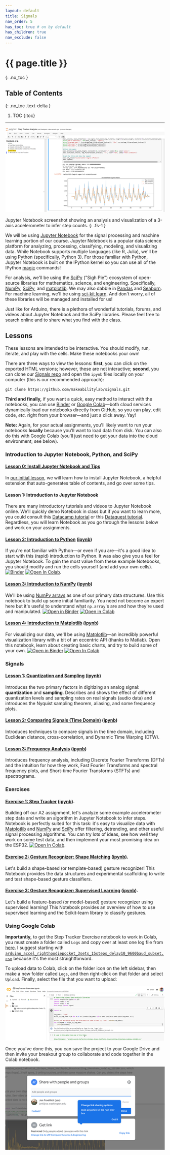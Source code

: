 ```yaml
---
layout: default
title: Signals
nav_order: 5
has_toc: true # on by default
has_children: true
nav_exclude: false
---
```

# {{ page.title }}
{: .no_toc }

## Table of Contents
{: .no_toc .text-delta }

1. TOC
{:toc}
---

<!-- TODO: write an intro for signal processing and move this to jupyter.md -->

![Screenshot of Jupyter Notebook](assets/images/JupyterNotebook_Screenshot.png)

Jupyter Notebook screenshot showing an analysis and visualization of a 3-axis accelerometer to infer step counts.
{: .fs-1 }

We will be using [Jupyter Notebook](https://jupyter.org/index.html) for the signal processing and machine learning portion of our course. Jupyter Notebook is a popular data science platform for analyzing, processing, classifying, modeling, and visualizing data. While Notebook supports multiple languages (like R, Julia), we'll be using Python (specifically, Python 3). For those familiar with Python, Jupyter Notebook is built on the IPython kernel so you can use all of the IPython [magic](https://ipython.readthedocs.io/en/stable/interactive/magics.html) commands!

For analysis, we'll be using the [SciPy](https://www.scipy.org/) ("Sigh Pie") ecosystem of open-source libraries for mathematics, science, and engineering. Specifically, [NumPy](https://numpy.org/), [SciPy](https://www.scipy.org/scipylib/index.html), and [matplotlib](https://matplotlib.org/). We may also dabble in [Pandas](https://pandas.pydata.org/) and [Seaborn](https://seaborn.pydata.org/). For machine learning, we'll be using [sci-kit learn](https://scikit-learn.org/stable/). And don't worry, all of these libraries will be managed and installed for us!

Just like for Arduino, there is a plethora of wonderful tutorials, forums, and videos about Jupyter Notebook and the SciPy libraries. Please feel free to search online and to share what you find with the class.

<!-- maybe talking about Google Colab here? https://colab.research.google.com/notebooks/intro.ipynb -->

## Lessons

These lessons are intended to be interactive. You should modify, run, iterate, and play with the cells. Make these notebooks your own!

There are three ways to view the lessons: **first**, you can click on the exported HTML versions; however, these are not interactive; **second**, you can clone our [Signals repo](https://github.com/makeabilitylab/signals) and open the `ipynb` files locally on your computer (this is our recommended approach):

```
git clone https://github.com/makeabilitylab/signals.git
```

**Third and finally,** if you want a quick, easy method to interact with the notebooks, you can use [Binder](https://mybinder.org/) or [Google Colab](https://colab.research.google.com/)—both cloud services dynamically load our notebooks directly from GitHub, so you can play, edit code, *etc.* right from your browser—and just a click away. Yay!

**Note:** Again, for your actual assignments, you'll likely want to run your notebooks **locally** because you'll want to load data from disk. You can also do this with Google Colab (you'll just need to get your data into the cloud environment; see below).

<!-- TODO: add in a very first notebook on using Jupyter Notebook -->
<!-- TODO: add in an H3 that separates this stuff out a bit -->
### Introduction to Jupyter Notebook, Python, and SciPy

#### [Lesson 0: Install Jupyter Notebook and Tips](jupyter-notebook.md)

In [our initial lesson](jupyter-notebook.md), we will learn how to install Jupyter Notebook, a helpful extension that auto-generates table of contents, and go over some tips.

#### Lesson 1: Introduction to Jupyter Notebook

There are many introductory tutorials and videos to Jupyter Notebook online. We'll quickly demo Notebook in class but if you want to learn more, you could consult this [Datacamp tutorial](https://www.datacamp.com/community/tutorials/tutorial-jupyter-notebook) or this [Dataquest tutorial](https://www.dataquest.io/blog/jupyter-notebook-tutorial/). Regardless, you will learn Notebook as you go through the lessons below and work on your assignments.

<!-- MusicInformationRetrieval has a good Jupyter Notebook basics page: https://musicinformationretrieval.com/get_good_at_ipython.html -->

#### [Lesson 2: Introduction to Python](IntroToPython.html) ([ipynb](https://github.com/makeabilitylab/signals/blob/master/Tutorials/IntroToPython.ipynb)) 

If you're not familiar with Python—or even if you are—it's a good idea to start with this (rapid) introduction to Python. It was also give you a feel for Jupyter Notebook. To gain the most value from these example Notebooks, you should modify and run the cells yourself (and add your own cells). [![Binder](https://mybinder.org/badge_logo.svg)](https://mybinder.org/v2/gh/makeabilitylab/signals/master?filepath=Tutorials%2FIntroToPython.ipynb) [![Open In Colab](https://colab.research.google.com/assets/colab-badge.svg)](https://colab.research.google.com/github/makeabilitylab/signals/blob/master/Tutorials/IntroToPython.ipynb).

#### [Lesson 3: Introduction to NumPy](IntroToNumPy.html) ([ipynb](https://github.com/makeabilitylab/signals/blob/master/Tutorials/IntroToNumPy.ipynb))

We'll be using [NumPy arrays](https://numpy.org/doc/stable/reference/arrays.html) as one of our primary data structures. Use this notebook to build up some initial familiarity. You need not become an expert here but it's useful to understand what `np.array`'s are and how they're used and manipulated. [![Open in Binder](https://mybinder.org/badge_logo.svg)](https://mybinder.org/v2/gh/makeabilitylab/signals/master?filepath=Tutorials%2FIntroToNumPy.ipynb) [![Open in Colab](https://colab.research.google.com/assets/colab-badge.svg)](https://colab.research.google.com/github/makeabilitylab/signals/blob/master/Tutorials/IntroToNumPy.ipynb)

#### [Lesson 4: Introduction to Matplotlib](IntroToMatplotlib.html) ([ipynb](https://github.com/makeabilitylab/signals/blob/master/Tutorials/IntroToMatplotlib.ipynb))

For visualizing our data, we'll be using [Matplotlib](https://matplotlib.org/)—an incredibly powerful visualization library with a bit of an eccentric API (thanks to Matlab). Open this notebook, learn about creating basic charts, and try to build some of your own. [![Open in Binder](https://mybinder.org/badge_logo.svg)](https://mybinder.org/v2/gh/makeabilitylab/signals/master?filepath=Tutorials%2FIntroToMatplotlib.ipynb) [![Open In Colab](https://colab.research.google.com/assets/colab-badge.svg)](https://colab.research.google.com/github/makeabilitylab/signals/blob/master/Tutorials/IntroToMatplotlib.ipynb)

### Signals

<!-- I can't seem to get Binder to work on the following lessons, perhaps because of spaces in the filenames? -->

#### [Lesson 1: Quantization and Sampling](QuantizationAndSampling/index.html) ([ipynb](https://github.com/makeabilitylab/signals/blob/master/Tutorials/Signals%20-%20Quantization%20and%20Sampling.ipynb))

Introduces the two primary factors in digitizing an analog signal: **quantization** and **sampling**. Describes and shows the effect of different quantization levels and sampling rates on real signals (audio data) and introduces the Nyquist sampling theorem, aliasing, and some frequency plots. 

#### [Lesson 2: Comparing Signals (Time Domain)](ComparingSignals/index.html) ([ipynb](https://github.com/makeabilitylab/signals/blob/master/Tutorials/Signals%20-%20Comparing%20Signals.ipynb))

Introduces techniques to compare signals in the time domain, including Euclidean distance, cross-correlation, and Dynamic Time Warping (DTW). 

#### [Lesson 3: Frequency Analysis](FrequencyAnalysis/index.html) ([ipynb](https://github.com/makeabilitylab/signals/blob/master/Tutorials/Signals%20-%20Frequency%20Analysis.ipynb))

Introduces frequency analysis, including Discrete Fourier Transforms (DFTs) and the intuition for how they work, Fast Fourier Transforms and spectral frequency plots, and Short-time Fourier Transforms (STFTs) and spectrograms.

### Exercises

#### [Exercise 1: Step Tracker](StepTracker/index.html) ([ipynb](https://github.com/makeabilitylab/signals/blob/master/Projects/StepTracker/StepTracker-Exercises.ipynb)).

Building off our A2 assignment, let's analyze some example accelerometer step data and write an algorithm in Jupyter Notebook to infer steps. Notebook is perfectly suited for this task: it's easy to visualize data with [Matplotlib](https://matplotlib.org/) and [NumPy](https://numpy.org/) and [SciPy](https://www.scipy.org/scipylib/index.html) offer filtering, detrending, and other useful signal processing algorithms. You can try lots of ideas, see how well they work on some test data, and then implement your most promising idea on the ESP32. [![Open In Colab](https://colab.research.google.com/assets/colab-badge.svg)](https://colab.research.google.com/github/makeabilitylab/signals/blob/master/Projects/StepTracker/StepTracker-Exercises.ipynb). 

#### [Exercise 2: Gesture Recognizer: Shape Matching](gesturerec/shapebased/index.html) ([ipynb](https://github.com/makeabilitylab/signals/blob/master/Projects/GestureRecognizer/GestureRecognizer-ShapeBased.ipynb)). 

Let's build a shape-based (or template-based) gesture recognizer! This Notebook provides the data structures and experimental scaffolding to write and test shape-based gesture classifiers.

#### [Exercise 3: Gesture Recognizer: Supervised Learning](gesturerec/featurebased/index.html) ([ipynb](https://github.com/makeabilitylab/signals/blob/master/Projects/GestureRecognizer/GestureRecognizer-FeatureBased.ipynb)). 

Let's build a feature-based (or model-based) gesture recognizer using supervised learning! This Notebook provides an overview of how to use supervised learning and the Scikit-learn library to classify gestures.

### Using Google Colab

**Importantly,** to get the Step Tracker Exercise notebook to work in Colab, you must create a folder called `Logs` and copy over at least one log file from [here](https://github.com/makeabilitylab/signals/tree/master/Projects/StepTracker/Logs). I suggest starting with [`arduino_accel_righthoodiepocket_3sets_15steps_delay10_9600baud_subset.csv`](https://github.com/makeabilitylab/signals/blob/master/Projects/StepTracker/Logs/arduino_accel_righthoodiepocket_3sets_15steps_delay10_9600baud_subset.csv) because it's the most straightforward. 

To upload data to Colab, click on the folder icon on the left sidebar, then make a new folder called `Logs`, and then right-click on that folder and select `Upload`. Finally, select the file that you want to upload:

![Screenshot of uploading data to Google Colab](assets/images/GoogleColab_UploadingData_Screenshot.png)

Once you've done this, you can save the project to your Google Drive and then invite your breakout group to collaborate and code together in the Colab notebook.

![Screenshot of sharing and collaborating in Google Colab](assets/images/GoogleColab_ShareAndCollaborate_Screenshot.png)

<!-- ![](assets/images/JupyterNotebook_StepTrackerVisualization_Screenshot.png) -->

<!-- ## Sampling

Love this video by Monty Montgomery at Xiph on sampling: https://youtu.be/FG9jemV1T7I entitled: "A Digital Media Primer For Geeks by Christopher "Monty" Montgomery and Xiph.org". Also shows impact of sampling rate and quantization on audio -->

<!-- Urban sound classification: https://aqibsaeed.github.io/2016-09-03-urban-sound-classification-part-1/ -->